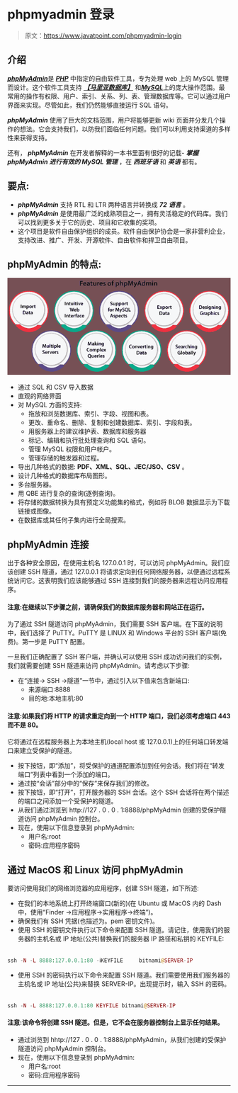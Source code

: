 # phpmyadmin 登录

> 原文：<https://www.javatpoint.com/phpmyadmin-login>

## 介绍

[***phpMyAdmin***](https://www.javatpoint.com/phpmyadmin)是 [***PHP***](https://www.javatpoint.com/php-tutorial) 中指定的自由软件工具，专为处理 web 上的 MySQL 管理而设计。这个软件工具支持 [***【马里亚数据库】***](https://www.javatpoint.com/mariadb-tutorial) 和[***MySQL***](https://www.javatpoint.com/mysql-tutorial)上的庞大操作范围。最常用的操作有权限、用户、索引、关系、列、表、管理数据库等。它可以通过用户界面来实现。尽管如此，我们仍然能够直接运行 SQL 语句。

***phpMyAdmin*** 使用了巨大的文档范围，用户将能够更新 wiki 页面并分发几个操作的想法。它会支持我们，以防我们面临任何问题。我们可以利用支持渠道的多样性来获得支持。

还有， ***phpMyAdmin*** 在开发者解释的一本书里面有很好的记载- ***掌握 phpMyAdmin 进行有效的 MySQL 管理*** ，在 ***西班牙语*** 和 ***英语*** 都有。

## 要点:

*   ***phpMyAdmin*** 支持 RTL 和 LTR 两种语言并转换成 ***72*** ***语言*** 。
*   ***phpMyAdmin*** 是使用最广泛的成熟项目之一，拥有灵活稳定的代码库。我们可以找到更多关于它的历史、项目和它收集的奖项。
*   这个项目是软件自由保护组织的成员。软件自由保护协会是一家非营利企业，支持改进、推广、开发、开源软件、自由软件和捍卫自由项目。

## phpMyAdmin 的特点:

![PHPMyAdmin Login](img/d88470920ac285e2589cdc9f5ba13cce.png)

*   通过 SQL 和 CSV 导入数据
*   直观的网络界面
*   对 MySQL 方面的支持:
    *   拖放和浏览数据库、索引、字段、视图和表。
    *   更改、重命名、删除、复制和创建数据库、索引、字段和表。
    *   用服务器上的建议维护表、数据库和服务器
    *   标记、编辑和执行批处理查询和 SQL 语句。
    *   管理 MySQL 权限和用户帐户。
    *   管理存储的触发器和过程。
*   导出几种格式的数据: **PDF、XML、SQL、JEC/JSO、CSV** 。
*   设计几种格式的数据库布局图形。
*   多台服务器。
*   用 QBE 进行复杂的查询(逐例查询)。
*   将存储的数据转换为具有预定义功能集的格式，例如将 BLOB 数据显示为下载链接或图像。
*   在数据库或其任何子集内进行全局搜索。

## phpMyAdmin 连接

出于各种安全原因，在使用主机名 127.0.0.1 时，可以访问 phpMyAdmin。我们应该创建 SSH 隧道，通过 127.0.0.1 将请求定向到任何网络服务器，以便通过远程系统访问它。这表明我们应该能够通过 SSH 连接到我们的服务器来远程访问应用程序。

#### 注意:在继续以下步骤之前，请确保我们的数据库服务器和网站正在运行。

为了通过 SSH 隧道访问 phpMyAdmin，我们需要 SSH 客户端。在下面的说明中，我们选择了 PuTTY。PuTTY 是 LINUX 和 Windows 平台的 SSH 客户端(免费)。第一步是 PuTTY 配置。

一旦我们正确配置了 SSH 客户端，并确认可以使用 SSH 成功访问我们的实例，我们就需要创建 SSH 隧道来访问 phpMyAdmin。请考虑以下步骤:

*   在“连接-> SSH ->隧道”一节中，通过引入以下值来包含新端口:
    *   来源端口:8888
    *   目的地:本地主机:80

#### 注意:如果我们将 HTTP 的请求重定向到一个 HTTP 端口，我们必须考虑端口 443 而不是 80。

它将通过在远程服务器上为本地主机(local host 或 127.0.0.1)上的任何端口转发端口来建立受保护的隧道。

*   按下按钮，即“添加”，将受保护的通道配置添加到任何会话。我们将在“转发端口”列表中看到一个添加的端口。
*   通过按“会话”部分中的“保存”来保存我们的修改。
*   按下按钮，即“打开”，打开服务器的 SSH 会话。这个 SSH 会话将在两个描述的端口之间添加一个受保护的隧道。
*   从我们通过浏览到 http://127 . 0 . 0 . 1:8888/phpMyAdmin 创建的受保护隧道访问 phpMyAdmin 控制台。
*   现在，使用以下信息登录到 phpMyAdmin:
    *   用户名:root
    *   密码:应用程序密码

## 通过 MacOS 和 Linux 访问 phpMyAdmin

要访问使用我们的网络浏览器的应用程序，创建 SSH 隧道，如下所述:

*   在我们的本地系统上打开终端窗口(新的)(在 Ubuntu 或 MacOS 内的 Dash 中，使用“Finder ->应用程序->实用程序->终端”)。
*   确保我们有 SSH 凭据(也描述为。pem 密钥文件)。
*   使用 SSH 的密钥文件执行以下命令来配置 SSH 隧道。请记住，使用我们的服务器的主机名或 IP 地址(公共)替换我们的服务器 IP 路径和私钥的 KEYFILE:

```php

ssh -N -L 8888:127.0.0.1:80 -ⅰKEYFILE     bitnami@SERVER-IP

```

*   使用 SSH 的密码执行以下命令来配置 SSH 隧道。我们需要使用我们服务器的主机名或 IP 地址(公共)来替换 SERVER-IP。出现提示时，输入 SSH 的密码。

```php

ssh -N -L 8888:127.0.0.1:80 KEYFILE bitnami@SERVER-IP

```

#### 注意:该命令将创建 SSH 隧道。但是，它不会在服务器控制台上显示任何结果。

*   通过浏览到 hhtp://127 . 0 . 0 . 1:8888/phpMyAdmin，从我们创建的受保护隧道访问 phpMyAdmin 控制台。
*   现在，使用以下信息登录到 phpMyAdmin:
    *   用户名:root
    *   密码:应用程序密码

* * *